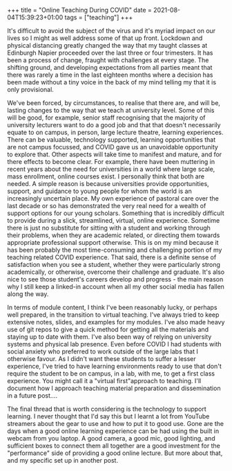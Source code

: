 +++
title = "Online Teaching During COVID"
date = 2021-08-04T15:39:23+01:00
tags = ["teaching"]
+++

It's difficult to avoid the subject of the virus and it's myriad impact on our lives so I might as well address some of that up front. Lockdown and physical distancing greatly changed the way that my taught classes at Edinburgh Napier proceeded over the last three or four trimesters. It has been a process of change, fraught with challenges at every stage. The shifting ground, and developing expectations from all parties meant that there was rarely a time in the last eighteen months where a decision has been made without a tiny voice in the back of my mind telling my that it is only provisional.

We've been forced, by circumstances, to realise that there are, and will be, lasting changes to the way that we teach at university level. Some of this will be good, for example, senior staff recognising that the majority of university lecturers want to do a good job and that that doesn't necessarily equate to on campus, in person, large lecture theatre, learning experiences. There can be valuable, technology supported, learning opportunities that are not campus focussed, and COVID gave us an unavoidable opportunity to explore that. Other aspects will take time to manifest and mature, and for there effects to become clear. For example, there have been muttering in recent years about the need for universities in a world where large scale, mass enrollment, online courses exist. I personally think that both are needed. A simple reason is because universities provide opportunities, support, and guidance to young people for whom the world is an increasingly uncertain place. My own experience of pastoral care over the last decade or so has demonstrated the very real need for a wealth of support options for our young scholars. Something that is incredibly difficult to provide during a slick, streamlined, virtual, online experience. Sometime there is just no substitute for sitting with a student and working through their problems, when they are academic related, or directing them towards appropriate professional support otherwise. This is on my mind because it has been probably the most time-consuming and challenging portion of my teaching related COVID experience. That said, there is a definite sense of satisfaction when you see a student, whether they were particularly strong academically, or otherwise, overcome their challenge and graduate. It's also nice to see those student's careers develop and progress - the main reason why I still keep a linked-in account when all my other social media has fallen along the way.

In terms of module content, I think I've been reasonably lucky, or perhaps well prepared, in the transition to virtual teaching. I've always tried to keep extensive notes, slides, and examples for my modules. I've also made heavy use of git repos to give a quick method for getting all the materials and staying up to date with them. I've also been way of relying on university systems and physical lab presence. Even before COVID I had students with social anxiety who preferred to work outside of the large labs that I otherwise favour. As I didn't want these students to suffer a lesser experience, I've tried to have learning environments ready to use that don't require the student to be on campus, in a lab, with me, to get a first class experience. You might call it a "virtual first"approach to teaching. I'll document how I approach teaching material preparation and dissemination in a future post....

The final thread that is worth considering is the technology to support learning. I never thought that I'd say this but I learnt a lot from YouTube streamers about the gear to use and how to put it to good use. Gone are the days when a good online learning experience can be had using the built in webcam from you laptop. A good camera, a good mic, good lighting, and sufficient boxes to connect them all together are a good investment for the "performance" side of providing a good online lecture. But more about that, and my specific set up in another post.




